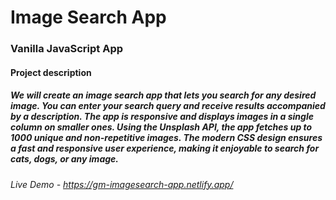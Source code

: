 # Image Search App

### Vanilla JavaScript App

#### Project description

##### We will create an image search app that lets you search for any desired image. You can enter your search query and receive results accompanied by a description. The app is responsive and displays images in a single column on smaller ones. Using the Unsplash API, the app fetches up to 1000 unique and non-repetitive images. The modern CSS design ensures a fast and responsive user experience, making it enjoyable to search for cats, dogs, or any image.

###### Live Demo - https://gm-imagesearch-app.netlify.app/
